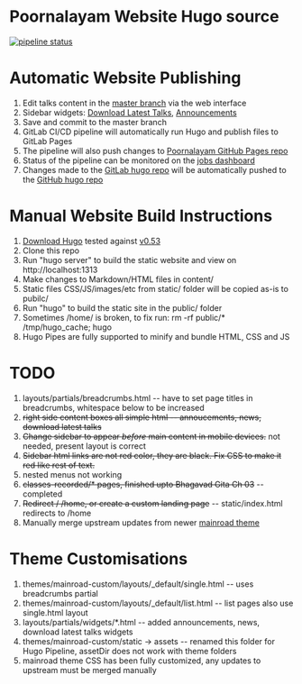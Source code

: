 # Poornalayam Website Hugo source

[![pipeline status](https://gitlab.com/poornalayam/poornalayam/badges/master/pipeline.svg)](https://gitlab.com/poornalayam/poornalayam/commits/master)

# Automatic Website Publishing

1. Edit talks content in the [master branch](https://gitlab.com/poornalayam/poornalayam/tree/master) via the web interface
1. Sidebar widgets: [Download Latest Talks](https://gitlab.com/poornalayam/poornalayam/blob/master/layouts/partials/widgets/downloadlatesttalks.html), [Announcements](https://gitlab.com/poornalayam/poornalayam/blob/master/layouts/partials/widgets/announcements.html)
1. Save and commit to the master branch
1. GitLab CI/CD pipeline will automatically run Hugo and publish files to GitLab Pages
1. The pipeline will also push changes to [Poornalayam GitHub Pages repo](https://github.com/poornalayam/poornalayam.github.io)
1. Status of the pipeline can be monitored on the [jobs dashboard](https://gitlab.com/poornalayam/poornalayam/-/jobs)
1. Changes made to the [GitLab hugo repo](https://gitlab.com/poornalayam/poornalayam) will be automatically pushed to the [GitHub hugo repo](https://github.com/poornalayam/poornalayam-web-hugo)

# Manual Website Build Instructions

1. [Download Hugo](https://github.com/gohugoio/hugo/releases) tested against [v0.53](https://github.com/gohugoio/hugo/releases/tag/v0.53)
1. Clone this repo
1. Run "hugo server" to build the static website and view on http://localhost:1313
1. Make changes to Markdown/HTML files in content/
1. Static files CSS/JS/images/etc from static/ folder will be copied as-is to pubilc/
1. Run "hugo" to build the static site in the public/ folder
1. Sometimes /home/ is broken, to fix run: rm -rf public/* /tmp/hugo_cache; hugo
1. Hugo Pipes are fully supported to minify and bundle HTML, CSS and JS

# TODO
1. layouts/partials/breadcrumbs.html -- have to set page titles in breadcrumbs, whitespace below to be increased
1. ~~right side content boxes all simple html -- annoucements, news, download latest talks~~
1. ~~Change sidebar to appear *before* main content in mobile devices.~~ not needed, present layout is correct
1. ~~Sidebar html links are not red color, they are black. Fix CSS to make it red like rest of text.~~
1. nested menus not working
1. ~~classes-recorded/* pages, finished upto Bhagavad Gita Ch 03~~ -- completed
1. ~~Redirect / /home, or create a custom landing page~~ -- static/index.html redirects to /home
1. Manually merge upstream updates from newer [mainroad theme](https://github.com/Vimux/Mainroad) 

# Theme Customisations
1. themes/mainroad-custom/layouts/_default/single.html -- uses breadcrumbs partial
1. themes/mainroad-custom/layouts/_default/list.html -- list pages also use single.html layout
1. layouts/partials/widgets/*.html -- added announcements, news, download latest talks widgets
1. themes/mainroad-custom/static -> assets -- renamed this folder for Hugo Pipeline, assetDir does not work with theme folders
1. mainroad theme CSS has been fully customized, any updates to upstream must be merged manually
